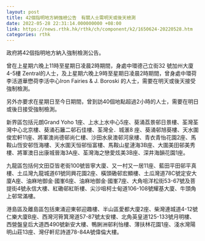 ```yaml
---
layout: post
title: 42個指明地方納強檢公告　有關人士需明天或後天檢測
date: 2022-05-28 22:31:14.000000000 +08:00
link: https://news.rthk.hk/rthk/ch/component/k2/1650624-20220528.htm
categories: rthk
---
```


政府將42個指明地方納入強制檢測公告。

曾在上星期六晚上11時至星期日凌晨2時期間，身處中環德己立街32 號加州大廈4-5樓 Zentral的人士，及上星期六晚上9時至星期日凌晨2時期間，曾身處中環荷李活道華懋荷李活中心Iron Fairies & J. Boroski 的人士，需要在明天或後天接受強制檢測。

另外亦要求在星期日至今日期間，曾到訪40個地點超過2小時的人士，需要在明日或後日接受強制檢測。

新界區包括元朗Grand Yoho 1座、上水上水中心5座、葵涌荔景邨日景樓、荃灣荃灣中心北京樓、葵涌石籬二邨石佳樓、荃灣全．城滙8 座、葵涌邨旭葵樓、天水圍俊宏軒11座、將軍澳尚德邨尚仁樓、沙田水泉澳邨河泉樓、青衣青怡花園2座、馬鞍山恆安邨恆海樓、天水圍天恒邨恒富樓、馬鞍山星漣海3B座、大圍美田邨美秀樓、將軍澳日出康城晉海3A座、荃灣海之戀愛炫美3B座、深井海韻花園1座。

九龍區包括何文田亞皆老街100號皆寧大廈、又一村又一居11座、藍田平田邨平真樓、土瓜灣九龍城道61號同興花園2座、橫頭磡邨宏顯樓、土瓜灣道78C號定安大廈A座、油麻地御金‧國峯6座、油麻地御金‧國峯7座、大角咀洋松街53-67號及菩提街4號永信大樓、紅磡邨紅昕樓、尖沙咀柯士甸道106-108號耀基大廈、牛頭角上邨常滿樓。

港島區及離島區包括東涌迎東邨迎趣樓、半山區愛都大廈2座、柴灣連城道4-12號仁樂大廈B座、西灣河筲箕灣道57-87號太安樓、北角英皇道125-133號月明樓、西營盤皇后大道西490號新安大樓、鴨脷洲邨利怡樓、薄扶林花園1座、淺水灣陽明山莊13座、灣仔軒尼詩道78-84A號偉倫大樓。
